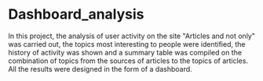 # Dashboard_analysis
 In this project, the analysis of user activity on the site "Articles and not only" was carried out, the topics most interesting to people were identified, 
 the history of activity was shown and a summary table was compiled on the combination of topics from the sources of articles to the topics of articles. 
 All the results were designed in the form of a dashboard.
